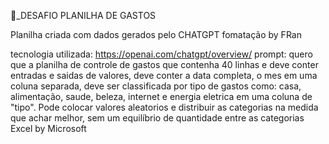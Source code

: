 🥇_DESAFIO PLANILHA DE GASTOS

Planilha criada com dados gerados pelo CHATGPT
fomatação by FRan

tecnologia utilizada:
https://openai.com/chatgpt/overview/
prompt: quero que a planilha de controle de gastos que contenha 40 linhas e deve conter entradas e saidas de valores, deve conter a data completa, o mes em uma coluna separada, deve ser classificada por tipo de gastos como: casa, alimentação, saude, beleza, internet e energia eletrica em uma coluna de "tipo". Pode colocar valores aleatorios e distribuir as categorias na medida que achar melhor, sem um equilíbrio de quantidade entre as categorias
Excel by Microsoft

